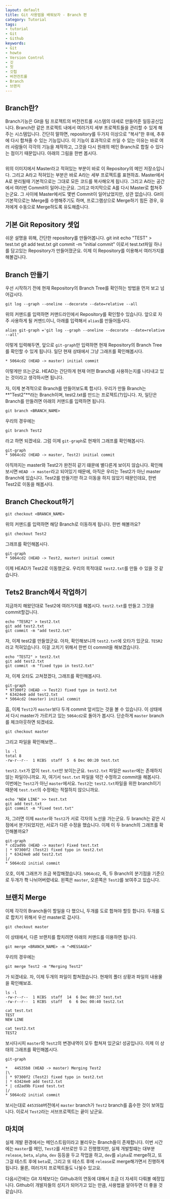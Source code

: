 ```yaml
---
layout: default
title: Git 사용법을 배워보자 - Branch 편
category: Tutorial
tags:
- tutorial
- Git
- Github
keywords:
- Git
- howto
- Version Control
- 깃
- 짓
- 깃헙
- 버젼컨트롤
- Branch
- 브랜치
---
```


## Branch란?
Branch기능은 Git을 팀 프로젝트의 버전컨트롤 시스템의 대세로 만들어준 일등공신입니다. Branch란 같은 프로젝트 내에서 여러가지 세부 프로젝트들을 관리할 수 있게 해주는 시스템입니다. 간단히 말하면, repository를 두가지 이상으로 "복사"한 후에, 추후에 다시 합쳐줄 수 있는 기능입니다. 이 기능이 효과적으로 쓰일 수 있는 이유는 바로 여러 사람들이 각각의 기능을 제작하고, 그것을 다시 원래의 메인 Branch로 합칠 수 있다는 점이기 때문입니다. 아래의 그림을 한번 봅시다.

<img src="">

위의 이미지에서 Master라고 적혀있는 부분이 바로 이 Repository의 메인 저장소입니다. 그리고 A라고 적혀있는 부분은 바로 A라는 세부 프로젝트를 표현하죠. Master에서 A로 분리될때 기본적으로는 그대로 모든 코드를 복사해오게 됩니다. 그리고 A라는 공간에서 여러번 Commit이 일어나는군요. 그리고 마지막으로 A를 다시 Master로 합쳐주는군요. 그 사이에 Master에서도 몇번 Commit이 일어났었지만, 상관 없습니다. Git이 기본적으로는 Merge를 수행해주기도 하며, 프로그램상으로 Merge하기 힘든 경우, 유저에게 수동으로 Merge하도록 유도해줍니다.

## 기본 Git Repository 셋업
쉬운 설명을 위해, 간단한 repository를 만들어봅니다.
	git init
	echo "TEST" > test.txt
	git add test.txt
	git commit -m "initial commit"
이로서 test.txt파일 하나를 담고있는 Repository가 만들어졌군요. 이제 이 Repository를 이용해서 여러가지를 해볼겁니다.

## Branch 만들기
우선 시작하기 전에 현재 Repository의 Branch Tree를 확인하는 방법을 먼저 보고 넘어갑시다.

	git log --graph --oneline --decorate --date=relative --all

위의 커맨드를 입력하면 커맨드라인에서 Repository를 확인할수 있습니다. 앞으로 자주 사용하게 될 커맨드이니, 아래를 입력해서 `alias`를 만들어둡시다.
	
	alias git-graph ='git log --graph --oneline --decorate --date=relative --all'

이렇게 입력해두면, 앞으로 `git-graph`만 입력하면 현재 Repository의 Branch Tree를 확인할 수 있게 됩니다. 일단 현재 상태에서 그냥 그래프를 확인해봅시다.

	* 5064cd2 (HEAD -> master) initial commit

이렇게만 뜨는군요. HEAD는 간단하게 현재 어떤 Branch를 사용하는지를 나타내고 있는 것이라고 생각하시면 됩니다. 

자, 이제 본격적으로 Branch를 만들어보도록 합시다. 우리가 만들 Branch는 **"Test2"**라는 Branch이며, test2.txt를 만드는 프로젝트(?)입니다. 자, 일단은 Branch를 만들려면 아래의 커맨드를 입력하면 됩니다.
	
	git branch <BRANCH_NAME>

우리의 경우에는
	
	git branch Test2

라고 하면 되겠네요. 그럼 이제 `git-graph`로 현재의 그래프를 확인해봅시다.

	git-graph
	* 5064cd2 (HEAD -> master, Test2) initial commit

아직까지는 master와 Test2가 완전히 같기 떄문에 별다른게 보이지 않습니다. 확인해보시면 `HEAD -> master`라고 되어있기 때문에, 아직은 우리는 Test2가 아닌 master Branch에 있습니다. Test2를 만들기만 하고 이동을 하지 않았기 때문인데요, 한번 Test2로 이동을 해봅시다.

## Branch Checkout하기

	git checkout <BRANCH_NAME>

위의 커맨드를 입력하면 해당 Branch로 이동하게 됩니다. 한번 해볼까요?

	git checkout Test2

그래프를 확인해봅시다.

	git-graph
	* 5064cd2 (HEAD -> Test2, master) initial commit

이제 HEAD가 Test2로 이동했군요. 우리의 목적대로 `test2.txt`를 만들 수 있을 것 같습니다.

## Tets2 Branch에서 작업하기
지금까지 해왔던대로 Test2에 여러가지를 해봅시다. `test2.txt`를 만들고 그것을 commit할겁니다.

	echo "TESR2" > test2.txt
	git add test2.txt
	git commit -m "add test2.txt"

자, 이제 test2를 만들었군요. 아차, 확인해보니까 `test2.txt`에 오타가 있군요. `TESR2`라고 적혀있습니다. 이걸 고치기 위해서 한번 더 commit을 해보겠습니다.

	echo "TEST2" > test2.txt
	git add test2.txt
	git commit -m "fixed typo in test2.txt"

자, 이제 오타도 고쳐졌겠다, 그래프를 확인해봅시다.
	
	git-graph
	* 97300f2 (HEAD -> Test2) fixed typo in test2.txt
	* 63424e0 add test2.txt
	* 5064cd2 (master) initial commit

흠, 이제 `Test2`가 `master`보다 두개 commit 앞서있는 것을 볼 수 있습니다. 이 상태에서 다시 master가 가르키고 있는 `5064cd2`로 돌아가 봅시다. 단순하게 `master` branch를 체크아웃하면 되겠네요.
	
	git checkout master

그리고 파일을 확인해보면...
	
	ls -l
	total 8
	-rw-r--r--  1 KCBS  staff  5  6 Dec 00:20 test.txt

`test2.txt`가 없이 `test.txt`만 보이는군요. `test2.txt` 파일은 `master`에는 존재하지 않는 파일이니까요. 자, 여기서 `test.txt` 파일을 약간 수정하고 commit을 해봅시다. 이번에는 `Test2`가 아닌 `master`에서요. `Test2`는 `test2.txt`파일을 위한 branch이기 때문에 `test.txt`의 수정에는 적절하지 않으니까요.

	echo "NEW LINE" >> test.txt
	git add test.txt
	git commit -m "Fixed test.txt"

자, 그러면 이제 `master`와 `Test2`가 서로 각자의 노선을 가는군요. 두 branch는 같은 시점에서 분기되었지만, 서로가 다른 수정을 했습니다. 이제 이 두 branch의 그래프를 확인해볼까요?
	
	git-graph
	* cd2ad9b (HEAD -> master) Fixed test.txt
	| * 97300f2 (Test2) fixed typo in test2.txt
	| * 63424e0 add test2.txt
	|/  
	* 5064cd2 initial commit

오호, 이제 그래프가 조금 복잡해졌습니다. `5064cd2`, 즉, 두 Branch의 분기점을 기준으로 두개가 쫙 나뉘어버렸네요. 왼쪽은 `master`, 오른쪽은 `Test2`를 보여주고 있습니다.

## 브랜치 Merge
이제 각각의 Branch들이 할일을 다 했으니, 두개를 도로 합쳐야 할듯 합니다. 두개를 도로 합치기 위해서 우선 master로 갑시다.

	git checkout master

이 상태에서, 다른 브랜치를 합치려면 아래의 커맨드를 이용하면 됩니다.
	
	git merge <BRANCH_NAME> -m "<MESSAGE>"

우리의 경우에는

	git merge Test2 -m "Merging Test2"

가 되겠네요. 자, 이제 두개의 파일이 합쳐졌습니다. 현재의 폴더 상황과 파일의 내용물을 확인해보죠.

	ls -l
	-rw-r--r--  1 KCBS  staff  14  6 Dec 00:37 test.txt
	-rw-r--r--  1 KCBS  staff   6  6 Dec 00:40 test2.txt

	cat test.txt
	TEST
	NEW LINE

	cat test2.txt
	TEST2

보시다시피 `master`와 `Test2`의 변경내역이 모두 합쳐져 있군요! 성공입니다. 이제 이 상태의 그래프를 확인해봅시다.

	git-graph

	*   44535b8 (HEAD -> master) Merging Test2
	|\  
	| * 97300f2 (Test2) fixed typo in test2.txt
	| * 63424e0 add test2.txt
	* | cd2ad9b Fixed test.txt
	|/  
	* 5064cd2 initial commit

보시는대로 `44535b8`버전에서 `master` branch가 `Test2` branch를 흡수한 것이 보여집니다. 이로서 `Test2`라는 서브프로젝트는 끝이 났군요.

## 마치며
실제 개발 환경에서는 메인스트림이라고 불리우는 Branch들이 존재합니다. 이번 시간에는 `master`를 메인, `Test2`를 서브로만 두고 진행했지만, 실제 개발할떄는 대부분 `release`, `beta`, `alpha`, `dev` 등등을 두고 작업을 하고, `dev`를 `alpha`로 merge하고, 또 그걸 테스트 후에 `beta`로, 그리고 또 테스트 후에 `release`로 merge해가면서 진행하게 됩니다. 물론, 여러가지 프로젝트들도 나뉠수 있고요.

다음시간에는 Git 자체보다는 Github과의 연동에 대해서 조금 더 자세히 다뤄볼 예정입니다. Github이 개발자들의 성지가 되어가고 있는 만큼, 사용법을 알아두면 더 좋을 것 같습니다.